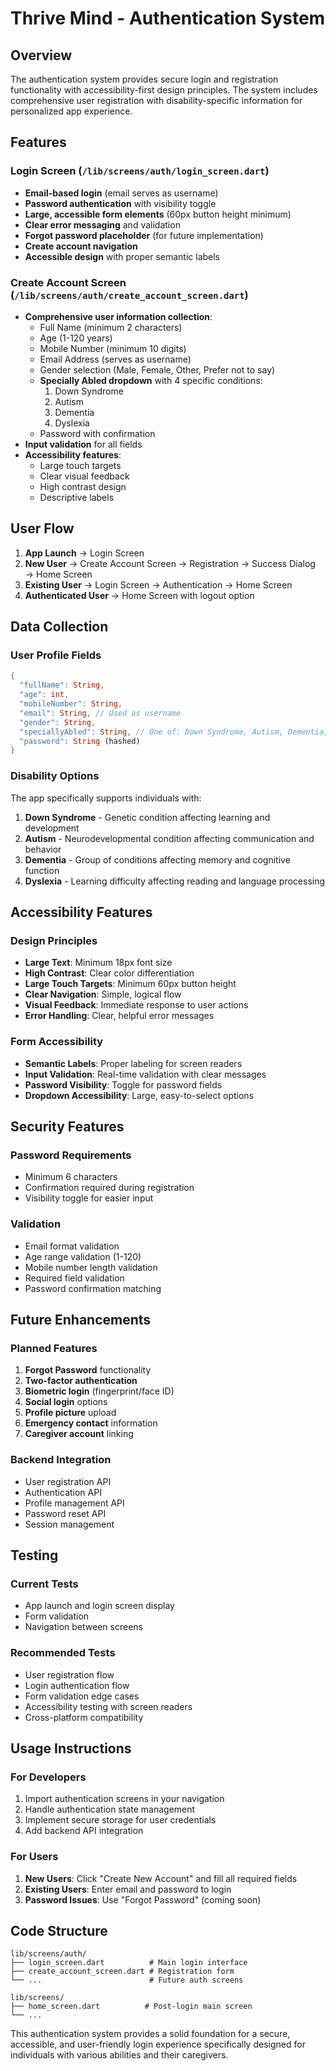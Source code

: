 # Thrive Mind - Authentication System

## Overview

The authentication system provides secure login and registration functionality with accessibility-first design principles. The system includes comprehensive user registration with disability-specific information for personalized app experience.

## Features

### Login Screen (`/lib/screens/auth/login_screen.dart`)
- **Email-based login** (email serves as username)
- **Password authentication** with visibility toggle
- **Large, accessible form elements** (60px button height minimum)
- **Clear error messaging** and validation
- **Forgot password placeholder** (for future implementation)
- **Create account navigation**
- **Accessible design** with proper semantic labels

### Create Account Screen (`/lib/screens/auth/create_account_screen.dart`)
- **Comprehensive user information collection**:
  - Full Name (minimum 2 characters)
  - Age (1-120 years)
  - Mobile Number (minimum 10 digits)
  - Email Address (serves as username)
  - Gender selection (Male, Female, Other, Prefer not to say)
  - **Specially Abled dropdown** with 4 specific conditions:
    1. Down Syndrome
    2. Autism
    3. Dementia
    4. Dyslexia
  - Password with confirmation
- **Input validation** for all fields
- **Accessibility features**:
  - Large touch targets
  - Clear visual feedback
  - High contrast design
  - Descriptive labels

## User Flow

1. **App Launch** → Login Screen
2. **New User** → Create Account Screen → Registration → Success Dialog → Home Screen
3. **Existing User** → Login Screen → Authentication → Home Screen
4. **Authenticated User** → Home Screen with logout option

## Data Collection

### User Profile Fields
```dart
{
  "fullName": String,
  "age": int,
  "mobileNumber": String,
  "email": String, // Used as username
  "gender": String,
  "speciallyAbled": String, // One of: Down Syndrome, Autism, Dementia, Dyslexia
  "password": String (hashed)
}
```

### Disability Options
The app specifically supports individuals with:
1. **Down Syndrome** - Genetic condition affecting learning and development
2. **Autism** - Neurodevelopmental condition affecting communication and behavior
3. **Dementia** - Group of conditions affecting memory and cognitive function
4. **Dyslexia** - Learning difficulty affecting reading and language processing

## Accessibility Features

### Design Principles
- **Large Text**: Minimum 18px font size
- **High Contrast**: Clear color differentiation
- **Large Touch Targets**: Minimum 60px button height
- **Clear Navigation**: Simple, logical flow
- **Visual Feedback**: Immediate response to user actions
- **Error Handling**: Clear, helpful error messages

### Form Accessibility
- **Semantic Labels**: Proper labeling for screen readers
- **Input Validation**: Real-time validation with clear messages
- **Password Visibility**: Toggle for password fields
- **Dropdown Accessibility**: Large, easy-to-select options

## Security Features

### Password Requirements
- Minimum 6 characters
- Confirmation required during registration
- Visibility toggle for easier input

### Validation
- Email format validation
- Age range validation (1-120)
- Mobile number length validation
- Required field validation
- Password confirmation matching

## Future Enhancements

### Planned Features
1. **Forgot Password** functionality
2. **Two-factor authentication**
3. **Biometric login** (fingerprint/face ID)
4. **Social login** options
5. **Profile picture** upload
6. **Emergency contact** information
7. **Caregiver account** linking

### Backend Integration
- User registration API
- Authentication API
- Profile management API
- Password reset API
- Session management

## Testing

### Current Tests
- App launch and login screen display
- Form validation
- Navigation between screens

### Recommended Tests
- User registration flow
- Login authentication flow
- Form validation edge cases
- Accessibility testing with screen readers
- Cross-platform compatibility

## Usage Instructions

### For Developers
1. Import authentication screens in your navigation
2. Handle authentication state management
3. Implement secure storage for user credentials
4. Add backend API integration

### For Users
1. **New Users**: Click "Create New Account" and fill all required fields
2. **Existing Users**: Enter email and password to login
3. **Password Issues**: Use "Forgot Password" (coming soon)

## Code Structure

```
lib/screens/auth/
├── login_screen.dart          # Main login interface
├── create_account_screen.dart # Registration form
└── ...                        # Future auth screens

lib/screens/
├── home_screen.dart          # Post-login main screen
└── ...
```

This authentication system provides a solid foundation for a secure, accessible, and user-friendly login experience specifically designed for individuals with various abilities and their caregivers.
